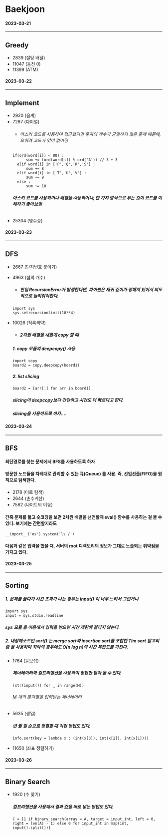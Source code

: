 Baekjoon
========
#### 2023-03-21
---------------
## **Greedy**
* 2839 (설탕 배달)
* 11047 (동전 0)
* 11399 (ATM)

#### 2023-03-22
---------------
## **Implement** 
* 2920 (음계)
* 7287 (다이얼)
  + ###### 아스키 코드를 사용하여 접근했지만 문자의 개수가 균일하지 않은 문제 때문에, 오히려 코드가 맛이 없어짐
  ```
  if(ord(word[i]) < 80) :
        sum += (ord(word[i]) % ord('A')) // 3 + 3
    elif word[i] in ['P','Q','R','S'] :
        sum += 8
    elif word[i] in ['T','U','V'] :
        sum += 9
    else : 
        sum += 10
  ```
  ###### **아스키 코드를 사용하거나 배열을 사용하거나, 한 가지 방식으로 푸는 것이 코드를 이해하기 좋아보임**
* 25304 (영수증)

#### 2023-03-23
---------------
## **DFS**
* 2667 (단지번호 붙이기)
* 4963 (섬의 개수)
    + ##### 만일 RecursionError가 발생한다면, 파이썬은 재귀 깊이가 정해져 있어서 의도적으로 늘려줘야한다.
    ``` 
    import sys
    sys.setrecursionlimit(10**4)
    ```
* 10026 (적록색약)
    + ##### **2차원 배열을 새롭게 copy 할 때**
    ##### 1. copy 모듈의 deepcopy() 사용

    ```
    import copy
    board2 = copy.deepcopy(board1)
    ```
    
    ##### 2. list slicing

    ```
    board2 = [arr[:] for arr in board1]
    ```
    ##### slicing이 deepcopy보다 간단하고 시간도 더 빠르다고 한다.
    #####  **slicing을 사용하도록 하자....**

#### 2023-03-24
---------------
## **BFS**
#### **최단경로를 찾는 문제에서 BFS를 사용하도록 하자**
#### 방문한 노드들을 차례대로 관리할 수 있는 **큐(Queue)** 를 사용. 즉, 선입선출(FIFO)을 원칙으로 탐색한다.

* 2178 (미로 탐색)
* 2644 (촌수계산)
* 7562 (나이트의 이동) <br>
#### 간혹 문제를 풀고 숏코딩을 보면 2차원 배열을 선언할때 **eval()** 함수를 사용하는 걸 볼 수 있다. 보기에는 간편할지라도
    __import__('os').system('ls /')
#### 다음과 같은 입력을 했을 때, 서버의 root 디렉토리의 정보가 그대로 노출되는 취약점을 가지고 있다. 

#### 2023-03-25
---------------
## **Sorting**
##### 1. 문제를 풀다가 시간 초과가 나는 경우는 **input()** 이 너무 느려서 그런거니 
    import sys
    input = sys.stdin.readline
##### **sys 모듈** 을 이용해서 입력을 받으면 시간 제한에 걸리지 않는다.
##### 2. 내장메소드인 **sort()** 는 merge sort와 insertion sort를 조합한 **Tim sort 알고리즘** 을 사용하며 최악의 경우에도 O(n log n)의 시간 복잡도를 가진다. 

* 1764 (듣보잡) <br>

    ##### 제너레이터와 컴프리헨션을 사용하여 정답만 담아 올 수 있다.
    ```
    (str(input()) for _ in range(M))
    ```
    ###### M 개의 문자열을 입력받는 제너레이터
* 5635 (생일)
    ##### 년 월 일 순으로 정렬할 때 이런 방법도 있다.
    ```
    info.sort(key = lambda x : (int(x[3]), int(x[2]), int(x[1])))
    ```
* 11650 (좌표 정렬하기)

#### 2023-03-26
---------------
## **Binary Search**
* 1920 (수 찾기)
    ##### 컴프리헨션을 사용해서 결과 값을 바로 넣는 방법도 있다.
    ```
    C = [1 if binary_search(array = A, target = input_int, left = 0, right = len(A) - 1) else 0 for input_int in map(int, input().split())]